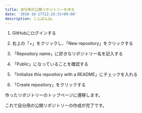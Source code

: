 ```yaml
---
title: 自分用の公開リポジトリーを作る
date: '2018-10-17T22:25:31+09:00'
description: こんばんは。
---
```

1. GitHubにログインする

2. 右上の「+」をクリックし、「New repository」をクリックする

3. 「Repository name」に好きなリポジトリー名を記入する

4. 「Public」になっていることを確認する

5. 「Initialize this repository with a README」にチェックを入れる


6. 「Create repository」をクリックする

作ったリポジトリーのトップページに遷移します。


これで自分用の公開リポジトリーの作成が完了です。
